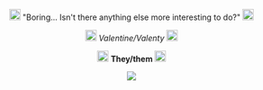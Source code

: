 <p align ="center"> <img width="20" height="20" src = "https://wilardo.crd.co/assets/images/gallery02/e4f0ac29_original.gif?v=e670c4e7"> "Boring... Isn't there anything else more interesting to do?" <img width="20" height="20" src = "https://wilardo.crd.co/assets/images/gallery02/e4f0ac29_original.gif?v=e670c4e7"> </p> 
<p align = "center"> <img width="20" height="20" src = "https://gifs.crd.co/assets/images/gallery25/f9ac378d.gif?v=ef433a6f">  <i> Valentine/Valenty </i> <img width="20" height="20" src = "https://gifs.crd.co/assets/images/gallery25/f9ac378d.gif?v=ef433a6f"> </p>
<p align = "center"> <img width="20" height="20" src = "https://gifs.crd.co/assets/images/gallery25/9444077d.gif?v=ef433a6f"> <b> They/them </b> <img width="20" height="20" src = "https://gifs.crd.co/assets/images/gallery25/9444077d.gif?v=ef433a6f"> </p>
<p align = "center"> <img src = "https://cdn.discordapp.com/attachments/1019685817800728587/1235358724118413373/aaaaaaaaaaaaaa.jpg?ex=663414f7&is=6632c377&hm=53c83086aca2f162566d715ba8357868aed94becb34d628269402f96a63482d3&"> </p>

